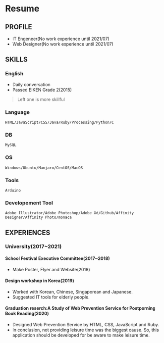 # Resume
## PROFILE
* IT Engeneer(No work experience until 2021/07)
* Web Designer(No work experience until 2021/07)

## SKILLS
### English
* Daily conversation
* Passed EIKEN Grade 2(2015)

> Left one is more skillful
### Language
```
HTML/JavaScript/CSS/Java/Ruby/Processing/Python/C
```
### DB
```
MySQL
```
### OS
```
Windows/Ubuntu/Manjaro/CentOS/MacOS
```
### Tools
```
Arduino
```
### Developement Tool
```
Adobe Illustrator/Adobe Photoshop/Adobe Xd/Github/Affinity Designer/Affinity Photo/monaca
```
## EXPERIENCES
### University(2017~2021)
<!-- 
・海外でデザインワークショップやった
・学際の実行委員会をやっていた
・
 -->

#### School Festival Executive Committee(2017~2018)
* Make Poster, Flyer and Website(2018)

#### Design workshop in Korea(2019)
* Worked with Korean, Chinese, Singaporean and Japanese.
* Suggested IT tools for elderly people.

#### Graduation reserch:A Study of Web Prevention Service for Postporning Book Reading(2020)
* Designed Web Prevention Service by HTML, CSS, JavaScript and Ruby.
* In conclusion, not providing leisure time was the biggest cause. So, this application should be developed for be aware to make leisure time.
